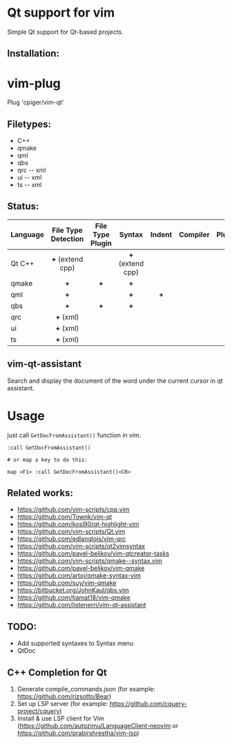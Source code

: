 # Qt support for vim

Simple Qt support for Qt-based projects.

## Installation:

# vim-plug
  Plug 'cpiger/vim-qt'

## Filetypes:

* C++
* qmake
* qml
* qbs
* qrc -- xml
* ui -- xml
* ts -- xml

## Status:

| Language | File Type Detection | File Type Plugin |       Syntax       |     Indent    | Compiler | Plugin |
| :------- | :-----------------: | :--------------: | :----------------: | :-----------: | :------: | :----: |
|  Qt C++  |  **+** (extend cpp) |                  | **+** (extend cpp) |               |          |        |
|  qmake   |        **+**        |      **+**       |        **+**       |               |          |        |
|   qml    |        **+**        |                  |        **+**       |     **+**     |          |        |
|   qbs    |        **+**        |      **+**       |        **+**       |               |          |        |
|   qrc    |     **+** (xml)     |                  |                    |               |          |        |
|    ui    |     **+** (xml)     |                  |                    |               |          |        |
|    ts    |     **+** (xml)     |                  |                    |               |          |        |


## vim-qt-assistant

Search and display the document of the word under the current cursor in qt assistant.

# Usage
just call `GetDocFromAssistant()` function in vim.

```
:call GetDocFromAssistant()

# or map a key to do this:

map <F1> :call GetDocFromAssistant()<CR>
```

## Related works:

* https://github.com/vim-scripts/cpp.vim
* https://github.com/Townk/vim-qt
* https://github.com/kosl90/qt-highlight-vim
* https://github.com/vim-scripts/Qt.vim
* https://github.com/edlanglois/vim-qrc
* https://github.com/vim-scripts/qt2vimsyntax
* https://github.com/pavel-belikov/vim-qtcreator-tasks
* https://github.com/vim-scripts/qmake--syntax.vim
* https://github.com/pavel-belikov/vim-qmake
* https://github.com/artoj/qmake-syntax-vim
* https://github.com/suy/vim-qmake
* https://bitbucket.org/JohnKaul/qbs.vim
* https://github.com/tiamat18/vim-qmake
* https://github.com/listenerri/vim-qt-assistant

## TODO:

* Add supported syntaxes to Syntax menu
* QtDoc

## C++ Completion for Qt

1. Generate compile_commands.json (for example: https://github.com/rizsotto/Bear)
2. Set up LSP server (for example: https://github.com/cquery-project/cquery)
3. Install & use LSP client for Vim
   (https://github.com/autozimu/LanguageClient-neovim or
   https://github.com/prabirshrestha/vim-lsp)
   
